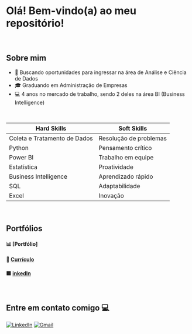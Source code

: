 <h1>Olá! Bem-vindo(a) ao meu repositório! </h1>

<br>

## Sobre mim

- 🔭 Buscando oportunidades para ingressar na área de Análise e Ciência de Dados
- 🎓 Graduando em Administração de Empresas
- 💻 4 anos no mercado de trabalho, sendo 2 deles na área BI (Business Intelligence)

<br>

| **Hard Skills**                              | **Soft Skills**              |
|----------------------------------------------|------------------------------|
| Coleta e Tratamento de Dados                 | Resolução de problemas       |
| Python                                       | Pensamento crítico           |
| Power BI                                     | Trabalho em equipe           |
| Estatística                                  | Proatividade                 |
| Business Intelligence                        | Aprendizado rápido           |
| SQL                                          | Adaptabilidade               |
| Excel                                        | Inovação                     |

<br>

## Portfólios

#### 📊 [Portfólio]
#### 📄 [Currículo](https://github.com/user-attachments/files/18432173/Curriculo.Sarah.Barros.pdf)
#### 🟦 [inkedIn](https://www.linkedin.com/in/sarah-barros-b24bb91b4/)


<br>

## Entre em contato comigo 💻

[<img alt="LinkedIn" src="https://img.shields.io/badge/linkedin%20-%230077B5.svg?&style=for-the-badge&logo=linkedin&logoColor=white"/>](https://www.linkedin.com/in/sarah-barros-b24bb91b4/)
[<img alt="Gmail" src="https://img.shields.io/badge/Gmail-D14836?style=for-the-badge&logo=gmail&logoColor=white" />](mailto:sarahbarros.bi@gmail.com)
